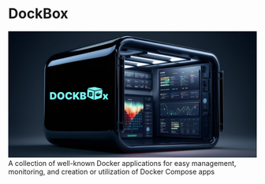 # DockBox
![DockBox](src/images/3d.jpg)
A collection of well-known Docker applications for easy management, monitoring, and creation or utilization of Docker Compose apps
